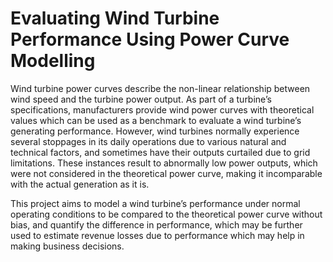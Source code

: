 # Evaluating Wind Turbine Performance Using Power Curve Modelling
Wind turbine power curves describe the non-linear relationship between wind speed and the turbine power output. As part of a turbine’s specifications, manufacturers provide wind power curves with theoretical values which can be used as a benchmark to evaluate a wind turbine’s generating performance. However, wind turbines normally experience several stoppages in its daily operations due to various natural and technical factors, and sometimes have their outputs curtailed due to grid limitations. These instances result to abnormally low power outputs, which were not considered in the theoretical power curve, making it incomparable with the actual generation as it is.

This project aims to model a wind turbine’s performance under normal operating conditions to be compared to the theoretical power curve without bias, and quantify the difference in performance, which may be further used to estimate revenue losses due to performance which may help in making business decisions.
